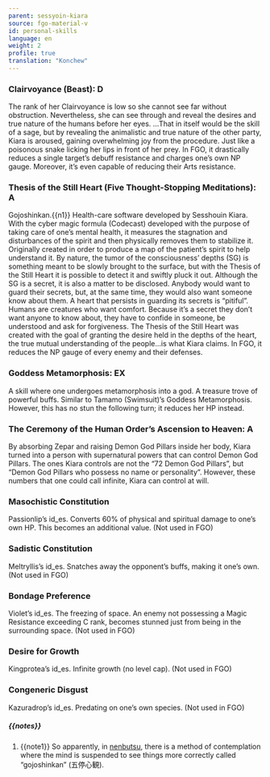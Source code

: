 ```yaml
---
parent: sessyoin-kiara
source: fgo-material-v
id: personal-skills
language: en
weight: 2
profile: true
translation: "Konchew"
---
```


### Clairvoyance (Beast): D

The rank of her Clairvoyance is low so she cannot see far without obstruction.
Nevertheless, she can see through and reveal the desires and true nature of the humans before her eyes.
…That in itself would be the skill of a sage, but by revealing the animalistic and true nature of the other party, Kiara is aroused, gaining overwhelming joy from the procedure. Just like a poisonous snake licking her lips in front of her prey.
In FGO, it drastically reduces a single target’s debuff resistance and charges one’s own NP gauge. Moreover, it’s even capable of reducing their Arts resistance.
 
### Thesis of the Still Heart (Five Thought-Stopping Meditations): A

Gojoshinkan.{{n1}} Health-care software developed by Sesshouin Kiara.
With the cyber magic formula (Codecast) developed with the purpose of taking care of one’s mental health, it measures the stagnation and disturbances of the spirit and then physically removes them to stabilize it.
Originally created in order to produce a map of the patient’s spirit to help understand it.
By nature, the tumor of the consciousness’ depths (SG) is something meant to be slowly brought to the surface, but with the Thesis of the Still Heart it is possible to detect it and swiftly pluck it out.
Although the SG is a secret, it is also a matter to be disclosed.
Anybody would want to guard their secrets, but, at the same time, they would also want someone know about them.
A heart that persists in guarding its secrets is “pitiful”.
Humans are creatures who want comfort. Because it’s a secret they don’t want anyone to know about, they have to confide in someone, be understood and ask for forgiveness. The Thesis of the Still Heart was created with the goal of granting the desire held in the depths of the heart, the true mutual understanding of the people…is what Kiara claims.
In FGO, it reduces the NP gauge of every enemy and their defenses.

### Goddess Metamorphosis: EX

A skill where one undergoes metamorphosis into a god.
A treasure trove of powerful buffs. Similar to Tamamo (Swimsuit)’s Goddess Metamorphosis.
However, this has no stun the following turn; it reduces her HP instead.

### The Ceremony of the Human Order’s Ascension to Heaven: A

By absorbing Zepar and raising Demon God Pillars inside her body, Kiara turned into a person with supernatural powers that can control Demon God Pillars.
The ones Kiara controls are not the “72 Demon God Pillars”, but “Demon God Pillars who possess no name or personality”. However, these numbers that one could call infinite, Kiara can control at will.

### Masochistic Constitution

Passionlip’s id_es. Converts 60% of physical and spiritual damage to one’s own HP. This becomes an additional value.
(Not used in FGO)

### Sadistic Constitution

Meltryllis’s id_es. Snatches away the opponent’s buffs, making it one’s own.
(Not used in FGO)

### Bondage Preference

Violet’s id_es. The freezing of space. An enemy not possessing a Magic Resistance exceeding C rank, becomes stunned just from being in the surrounding space.
(Not used in FGO)

### Desire for Growth

Kingprotea’s id_es. Infinite growth (no level cap).
(Not used in FGO)
 
### Congeneric Disgust

Kazuradrop’s id_es. Predating on one’s own species.
(Not used in FGO)

##### {{notes}}

1. {{note1}} So apparently, in [nenbutsu](https://en.wikipedia.org/wiki/Nianfo), there is a method of contemplation where the mind is suspended to see things more correctly called “gojoshinkan” (五停心観).
